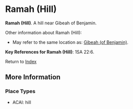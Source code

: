 # Ramah (Hill)
**Ramah (Hill)**. 
A hill near Gibeah of Benjamin. 




Other information about Ramah (Hill):


* May refer to the same location as: 
[Gibeah (of Benjamin)](Gibeah.2.md). 




**Key References for Ramah (Hill)**: 
1SA 22:6. 






Return to [Index](00-Index.md)

## More Information

### Place Types

* ACAI: hill




